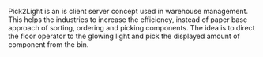 Pick2Light is an is client server concept used in warehouse management. This helps the industries to increase the efficiency, instead of paper base approach of sorting, ordering and picking components. The idea is to direct the floor operator to the glowing light and pick the displayed amount of component from the bin.

